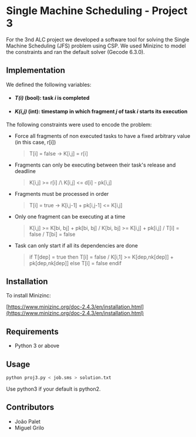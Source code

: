 # Single Machine Scheduling - Project 3

For the 3nd ALC project we developed a software tool for solving the Single Machine Scheduling (JFS) problem using CSP. We used Minizinc to model the constraints and ran the default solver (Gecode 6.3.0).


## Implementation

We defined the following variables:

* #### *T(i)* (bool): task *i* is completed
* #### *K(i,j)* (int): timestamp in which fragment *j* of task *i* starts its execution


The following constraints were used to encode the problem:

* Force all fragments of non executed tasks to have a fixed arbitrary value (in this case, r[i])
  > T[i] = false -> K[i,j] = r[i]

* Fragments can only be executing between their task's release and deadline
  > K[i,j] >= r[i] /\ K[i,j] <= d[i] - pk[i,j]

* Fragments must be processed in order
  > T[i] = true -> K[i,j-1] + pk[i,j-1] <= K[i,j]
  
* Only one fragment can be executing at a time
  > K[i,j] >= K[bi, bj] + pk[bi, bj] \/ K[bi, bj] >= K[i,j] + pk[i,j] \/ T[i] = false \/ T[bi] = false

* Task can only start if all its dependencies are done
  > if T[dep] = true then T[i] = false \/ K[i,1] >= K[dep,nk[dep]] + pk[dep,nk[dep]] else T[i] = false endif


## Installation

To install Minizinc:

[https://www.minizinc.org/doc-2.4.3/en/installation.html](https://www.minizinc.org/doc-2.4.3/en/installation.html)

## Requirements

* Python 3 or above


## Usage

```bash
python proj3.py < job.sms > solution.txt
```
Use python3 if your default is python2.


## Contributors

* João Palet
* Miguel Grilo
